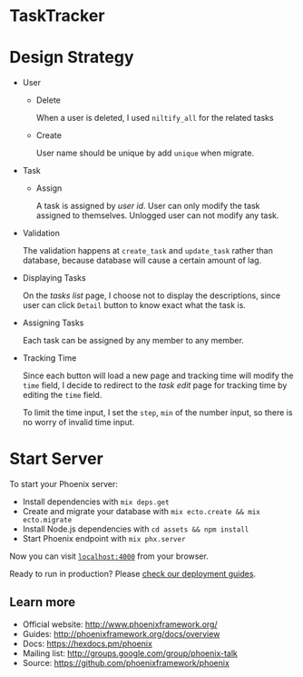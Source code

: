 # TaskTracker

# Design Strategy
- User

  - Delete

    When a user is deleted, I used `niltify_all` for the related tasks

  - Create

    User name should be unique by add `unique` when migrate.

- Task

  - Assign

    A task is assigned by *user id*. User can only modify the task assigned to themselves. Unlogged user can not modify any task.

- Validation

  The validation happens at `create_task` and `update_task` rather than database, because database will cause a certain amount of lag.

- Displaying Tasks

  On the *tasks list* page, I choose not to display the descriptions, since user can click `Detail` button to know exact what the task is.

- Assigning Tasks

  Each task can be assigned by any member to any member.

- Tracking Time

  Since each button will load a new page and tracking time will modify the `time` field, I decide to redirect to the *task edit* page for tracking time by editing the `time` field.

  To limit the time input, I set the `step`, `min` of the number input, so there is no worry of invalid time input.

# Start Server

To start your Phoenix server:

  * Install dependencies with `mix deps.get`
  * Create and migrate your database with `mix ecto.create && mix ecto.migrate`
  * Install Node.js dependencies with `cd assets && npm install`
  * Start Phoenix endpoint with `mix phx.server`

Now you can visit [`localhost:4000`](http://localhost:4000) from your browser.

Ready to run in production? Please [check our deployment guides](http://www.phoenixframework.org/docs/deployment).

## Learn more

  * Official website: http://www.phoenixframework.org/
  * Guides: http://phoenixframework.org/docs/overview
  * Docs: https://hexdocs.pm/phoenix
  * Mailing list: http://groups.google.com/group/phoenix-talk
  * Source: https://github.com/phoenixframework/phoenix
